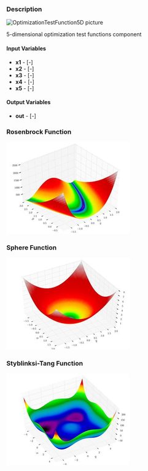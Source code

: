 ### Description
![OptimizationTestFunction5D picture](OptimizationTestFunction5D.svg)

5-dimensional optimization test functions component

#### Input Variables
* **x1** -  [-]
* **x2** -  [-]
* **x3** -  [-]
* **x4** -  [-]
* **x5** -  [-]

#### Output Variables
* **out** -  [-]

### Rosenbrock Function
![Rosenbrock Function picture](rosenbrock.jpg)
<!---EQUATION {\displaystyle out = \sum _{i=1}^{4}\left[100\left(x_{i+1}-x_{i}^{2}\right)^{2}+\left(1-x_{i}\right)^{2}\right]} --->

### Sphere Function
![Sphere Function picture](sphere.jpg)
<!---EQUATION out = \sum _{i=1}^{5}x_{i}^{2} --->

### Styblinksi-Tang Function
![Styblinski-Tank Function picture](styblinski.jpg)
<!---EQUATION out = {\frac {\sum _{i=1}^{5}x_{i}^{4}-16x_{i}^{2}+5x_{i}}{2}}--->


